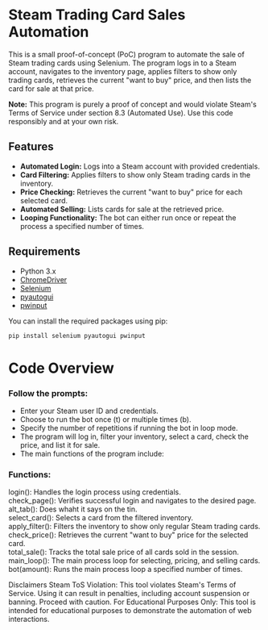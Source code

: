 # Steam Trading Card Sales Automation

This is a small proof-of-concept (PoC) program to automate the sale of Steam trading cards using Selenium. The program logs in to a Steam account, navigates to the inventory page, applies filters to show only trading cards, retrieves the current "want to buy" price, and then lists the card for sale at that price. 

**Note:** This program is purely a proof of concept and would violate Steam's Terms of Service under section 8.3 (Automated Use). Use this code responsibly and at your own risk.

## Features

- **Automated Login:** Logs into a Steam account with provided credentials.
- **Card Filtering:** Applies filters to show only Steam trading cards in the inventory.
- **Price Checking:** Retrieves the current "want to buy" price for each selected card.
- **Automated Selling:** Lists cards for sale at the retrieved price.
- **Looping Functionality:** The bot can either run once or repeat the process a specified number of times.

## Requirements

- Python 3.x
- [ChromeDriver](https://googlechromelabs.github.io/chrome-for-testing/)
- [Selenium](https://pypi.org/project/selenium/)
- [pyautogui](https://pypi.org/project/PyAutoGUI/)
- [pwinput](https://pypi.org/project/pwinput/)

You can install the required packages using pip:

```bash
pip install selenium pyautogui pwinput
```
# Code Overview

### Follow the prompts:

- Enter your Steam user ID and credentials.
- Choose to run the bot once (t) or multiple times (b).
- Specify the number of repetitions if running the bot in loop mode.
- The program will log in, filter your inventory, select a card, check the price, and list it for sale.
- The main functions of the program include:

### Functions:
login(): Handles the login process using credentials.  
check_page(): Verifies successful login and navigates to the desired page.  
alt_tab(): Does whaht it says on the tin.  
select_card(): Selects a card from the filtered inventory.  
apply_filter(): Filters the inventory to show only regular Steam trading cards.  
check_price(): Retrieves the current "want to buy" price for the selected card.  
total_sale(): Tracks the total sale price of all cards sold in the session.  
main_loop(): The main process loop for selecting, pricing, and selling cards.  
bot(amount): Runs the main process loop a specified number of times.  

Disclaimers
Steam ToS Violation: This tool violates Steam's Terms of Service. Using it can result in penalties, including account suspension or banning. Proceed with caution.
For Educational Purposes Only: This tool is intended for educational purposes to demonstrate the automation of web interactions.

